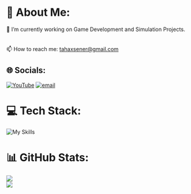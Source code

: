 # 💫 About Me:
🔭 I’m currently working on Game Development and Simulation Projects.<br><br><br>📫 How to reach me: tahaxsener@gmail.com<br>


## 🌐 Socials:
[![YouTube](https://go-skill-icons.vercel.app/api/icons?i=youtube)](https://youtube.com/@www.youtube.com/@IcedHoneyGames) [![email](https://go-skill-icons.vercel.app/api/icons?i=gmail)](mailto:tahaxsener@gmail.com) 

# 💻 Tech Stack:
![My Skills](https://go-skill-icons.vercel.app/api/icons?i=cs,dotnet,unity,unrealengine,git,miro,figma)
# 📊 GitHub Stats:
![](https://github-readme-stats.vercel.app/api?username=ahmettahasener&theme=monokai&hide_border=false&include_all_commits=false&count_private=false)<br/>
![](https://nirzak-streak-stats.vercel.app/?user=ahmettahasener&theme=monokai&hide_border=false)<br/>
